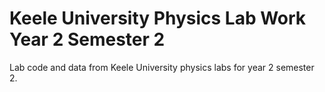 # Keele University Physics Lab Work Year 2 Semester 2

Lab code and data from Keele University physics labs for year 2 semester 2. 
